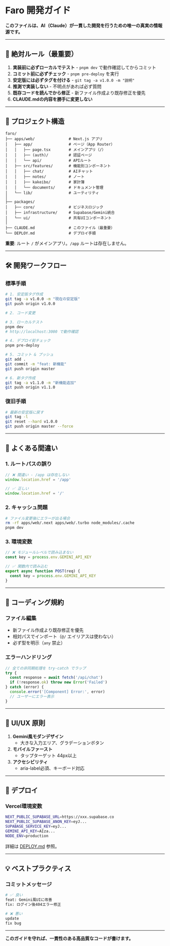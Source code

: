 # Faro 開発ガイド

**このファイルは、AI（Claude）が一貫した開発を行うための唯一の真実の情報源です。**

---

## 🎯 絶対ルール（最重要）

1. **実装前に必ずローカルでテスト** - `pnpm dev` で動作確認してからコミット
2. **コミット前に必ずチェック** - `pnpm pre-deploy` を実行  
3. **安定版には必ずタグを付ける** - `git tag -a v1.0.0 -m "説明"`
4. **推測で実装しない** - 不明点があれば必ず質問
5. **既存コードを読んでから修正** - 新ファイル作成より既存修正を優先
6. **CLAUDE.mdの内容を勝手に変更しない**

---

## 📁 プロジェクト構造

```
faro/
├── apps/web/               # Next.js アプリ
│   ├── app/                # ページ（App Router）
│   │   ├── page.tsx        # メインアプリ（/）
│   │   ├── (auth)/         # 認証ページ
│   │   └── api/            # APIルート
│   ├── src/features/       # 機能別コンポーネント
│   │   ├── chat/           # AIチャット  
│   │   ├── notes/          # ノート
│   │   ├── kakeibo/        # 家計簿
│   │   └── documents/      # ドキュメント管理
│   └── lib/                # ユーティリティ
│
├── packages/
│   ├── core/               # ビジネスロジック
│   ├── infrastructure/     # Supabase/Gemini統合
│   └── ui/                 # 共有UIコンポーネント
│
├── CLAUDE.md               # このファイル（最重要）
└── DEPLOY.md               # デプロイ手順
```

**重要**: ルート `/` がメインアプリ。`/app` ルートは存在しません。

---

## 🛠️ 開発ワークフロー

### 標準手順

```bash
# 1. 安定版タグ作成
git tag -a v1.0.0 -m "現在の安定版"
git push origin v1.0.0

# 2. コード変更

# 3. ローカルテスト  
pnpm dev
# http://localhost:3000 で動作確認

# 4. デプロイ前チェック
pnpm pre-deploy

# 5. コミット & プッシュ
git add .
git commit -m "feat: 新機能"
git push origin master

# 6. 新タグ作成
git tag -a v1.1.0 -m "新機能追加"
git push origin v1.1.0
```

### 復旧手順

```bash
# 最新の安定版に戻す
git tag -l
git reset --hard v1.0.0  
git push origin master --force
```

---

## 🚫 よくある間違い

### 1. ルートパスの誤り

```typescript
// ❌ 間違い - /app は存在しない
window.location.href = '/app'

// ✅ 正しい
window.location.href = '/'
```

### 2. キャッシュ問題

```bash
# ファイル変更後にエラーが出る場合
rm -rf apps/web/.next apps/web/.turbo node_modules/.cache
pnpm dev
```

### 3. 環境変数

```typescript
// ❌ モジュールレベルで読み込まない
const key = process.env.GEMINI_API_KEY

// ✅ 関数内で読み込む
export async function POST(req) {
  const key = process.env.GEMINI_API_KEY
}
```

---

## 📝 コーディング規約

### ファイル編集

- 新ファイル作成より既存修正を優先
- 相対パスでインポート（`@/` エイリアスは使わない）
- 必ず型を明示（`any` 禁止）

### エラーハンドリング

```typescript
// 全ての非同期処理を try-catch でラップ
try {
  const response = await fetch('/api/chat')
  if (!response.ok) throw new Error('Failed')
} catch (error) {
  console.error('[Component] Error:', error)
  // ユーザーにエラー表示
}
```

---

## 🎨 UI/UX 原則

1. **Gemini風モダンデザイン**
   - 大きな入力エリア、グラデーションボタン
2. **モバイルファースト**
   - タップターゲット 44px以上
3. **アクセシビリティ**
   - aria-label必須、キーボード対応

---

## 🚀 デプロイ

### Vercel環境変数

```bash
NEXT_PUBLIC_SUPABASE_URL=https://xxx.supabase.co
NEXT_PUBLIC_SUPABASE_ANON_KEY=eyJ...
SUPABASE_SERVICE_KEY=eyJ...
GEMINI_API_KEY=AIza...
NODE_ENV=production
```

詳細は [DEPLOY.md](./DEPLOY.md) 参照。

---

## 💡 ベストプラクティス

### コミットメッセージ

```bash
# ✅ 良い
feat: Gemini風UIに改善
fix: ログイン後404エラー修正

# ❌ 悪い  
update
fix bug
```

---

**このガイドを守れば、一貫性のある高品質なコードが書けます。**
